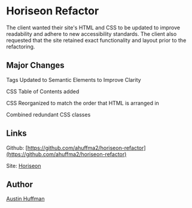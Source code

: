 # Horiseon Refactor

The client wanted their site's HTML and CSS to be updated to improve readability and adhere to new accessibility standards. The client also requested that the site retained exact functionality and layout prior to the refactoring. 

## Major Changes
Tags Updated to Semantic Elements to Improve Clarity

CSS Table of Contents added

CSS Reorganized to match the order that HTML is arranged in

Combined redundant CSS classes

## Links

Github: [https://github.com/ahuffma2/horiseon-refactor](https://github.com/ahuffma2/horiseon-refactor)

Site: [Horiseon](https://ahuffma2.github.io/horiseon-refactor/)


## Author
[Austin Huffman](https://github.com/ahuffma2)